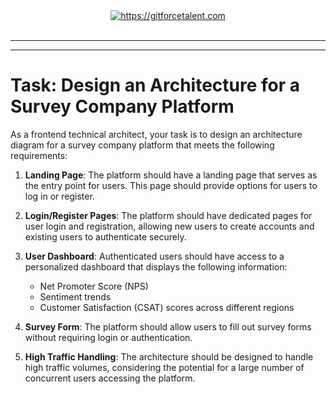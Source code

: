 <div align="center">
	<a target="_blank" href="https://gitforcetalent.com">
        <picture>
            <source media="(prefers-color-scheme: dark)" srcset="https://gitforcetalent.com/_next/image?url=%2Fimages%2Flogo-light.png&w=1920&q=75">
            <source media="(prefers-color-scheme: light)" srcset="https://gitforcetalent.com/_next/image?url=%2Fimages%2Flogo.png&w=1920&q=75">
            <img alt="https://gitforcetalent.com" src="https://gitforcetalent.com/_next/image?url=%2Fimages%2Flogo.png">
        </picture>
	</a>
    <br />
    <br />
</div>

---

---

# Task: Design an Architecture for a Survey Company Platform

As a frontend technical architect, your task is to design an architecture diagram for a survey company platform that meets the following requirements:

1. **Landing Page**: The platform should have a landing page that serves as the entry point for users. This page should provide options for users to log in or register.

2. **Login/Register Pages**: The platform should have dedicated pages for user login and registration, allowing new users to create accounts and existing users to authenticate securely.

3. **User Dashboard**: Authenticated users should have access to a personalized dashboard that displays the following information:

   - Net Promoter Score (NPS)
   - Sentiment trends
   - Customer Satisfaction (CSAT) scores across different regions

4. **Survey Form**: The platform should allow users to fill out survey forms without requiring login or authentication.

5. **High Traffic Handling**: The architecture should be designed to handle high traffic volumes, considering the potential for a large number of concurrent users accessing the platform.
